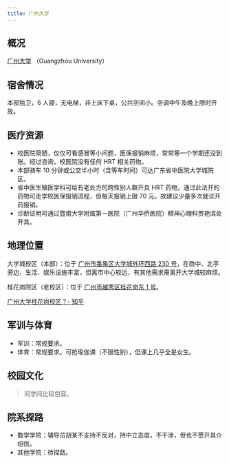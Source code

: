 ```yaml
---
title: 广州大学
---
```


## 概况

[广州大学](http://www.gzhu.edu.cn/) （Guangzhou University）

## 宿舍情况

本部独卫，6 人寝，无电梯，非上床下桌，公共空间小。空调中午及晚上限时开放。

## 医疗资源

- 校医院简陋，仅仅可看感冒等小问题，医保报销麻烦，常常等一个学期还没到账。经过咨询，校医院没有任何 HRT 相关药物。
- 本部骑车 10 分钟或公交半小时（含等车时间）可达广东省中医院大学城院区。
- 省中医生殖医学科可给有老处方的跨性别人群开具 HRT 药物，通过此法开的药物可走学校医保报销流程，但每天报销上限 70 元。故建议少量多次就诊开药报销。
- 诊断证明可通过暨南大学附属第一医院（广州华侨医院）精神心理科贾艳滨处开具。

## 地理位置

大学城校区（本部）：位于 [广州市番禺区大学城外环西路 230 号](https://amap.com/place/B00140AM0Y)，在商中、北亭旁边，生活、娱乐设施丰富，但离市中心较远，有其他需求需离开大学城较麻烦。

桂花岗院区（老校区）：位于 [广州市越秀区桂花岗东 1 号](https://amap.com/place/B00140A367)。

[广州大学桂花岗校区？- 知乎](https://www.zhihu.com/question/287434367/answer/1217936004)

## 军训与体育

- 军训：常规要求。
- 体育：常规要求。可抢瑜伽课（不限性别），但课上几乎全是女生。

## 校园文化

> 同学间比较包容。

## 院系探路

- 数学学院：辅导员胡某不支持不反对，持中立态度，不干涉，但也不愿开具介绍信。
- 其他学院：待探路。
